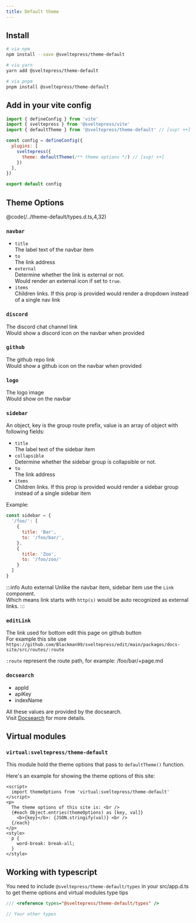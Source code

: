 ```yaml
---
title: Default theme
---
```


## Install

```sh
# via npm
npm install --save @sveltepress/theme-default

# via yarn
yarn add @sveltepress/theme-default

# via pnpm
pnpm install @sveltepress/theme-default
```

## Add in your vite config

```js title="vite.config.(js|ts)"
import { defineConfig } from 'vite'
import { sveltepress } from '@sveltepress/vite'
import { defaultTheme } from '@sveltepress/theme-default' // [svp! ++]

const config = defineConfig({
  plugins: [
    sveltepress({
      theme: defaultTheme(/** theme options */) // [svp! ++]
    })
  ],
})

export default config
```

## Theme Options

@code(/../theme-default/types.d.ts,4,32)

### `navbar`

* `title`  
  The label text of the navbar item
* `to`  
  The link address
* `external`  
  Determine whether the link is external or not.  
  Would render an external icon if set to `true`.
* `items`  
  Children links. If this prop is provided would render a dropdown instead of a single nav link

### `discord`
The discord chat channel link  
Would show a discord icon on the navbar when provided

### `github`
The github repo link  
Would show a github icon on the navbar when provided

### `logo`

The logo image  
Would show on the navbar 

### `sidebar`

An object, key is the group route prefix, value is an array of object with following fields:

* `title`  
  The label text of the sidebar item
* `collapsible`  
  Determine whether the sidebar group is collapsible or not.
* `to`  
  The link address
* `items`  
  Children links. If this prop is provided would render a sidebar group instead of a single sidebar item

Example:

```js
const sidebar = {
  '/foo/': [
    {
      title: 'Bar',
      to: '/foo/bar/',
    },
    {
      title: 'Zoo',
      to: '/foo/zoo/'
    }
  ]
}
```

:::info Auto external
Unlike the navbar item, sidebar item use the `Link` component.  
Which means link starts with `http(s)` would be auto recognized as external links.
:::

### `editLink`

The link used for bottom edit this page on github button  
For example this site use `https://github.com/Blackman99/sveltepress/edit/main/packages/docs-site/src/routes/:route`

`:route` represent the route path, for example: /foo/bar/+page.md

### `docsearch`

* appId
* apiKey
* indexName

All these values are provided by the docsearch.  
Visit [Docsearch](https://docsearch.algolia.com/) for more details.

## Virtual modules

### `virtual:sveltepress/theme-default`

This module hold the theme options that pass to `defaultTheme()` function.

Here's an example for showing the theme options of this site:

```svelte live
<script>
  import themeOptions from 'virtual:sveltepress/theme-default'
</script>
<p>
  The theme options of this site is: <br />
  {#each Object.entries(themeOptions) as [key, val]}
    <b>{key}</b>: {JSON.stringify(val)} <br />
  {/each}
</p>
<style>
  p {
    word-break: break-all;
  }
</style>
```

## Working with typescript

You need to include `@sveltepress/theme-default/types` in your src/app.d.ts to get theme options and virtual modules type tips

```ts title="/src/app.d.ts"
/// <reference types="@sveltepress/theme-default/types" />

// Your other types
```
